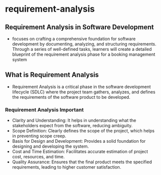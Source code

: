 # requirement-analysis
## Requirement Analysis in Software Development
-  focuses on crafting a comprehensive foundation for software development by documenting, analyzing, and structuring requirements. Through a series of well-defined tasks, learners will create a detailed blueprint of the requirement analysis phase for a booking management system
## What is Requirement Analysis
- Requirement Analysis is a critical phase in the software development lifecycle (SDLC) where the project team gathers, analyzes, and defines the requirements of the software product to be developed.
### Requirement Analysis Important
- Clarity and Understanding: It helps in understanding what the stakeholders expect from the software, reducing ambiguity.
- Scope Definition: Clearly defines the scope of the project, which helps in preventing scope creep.
- Basis for Design and Development: Provides a solid foundation for designing and developing the system.
- Cost and Time Estimation: Facilitates accurate estimation of project cost, resources, and time.
- Quality Assurance: Ensures that the final product meets the specified requirements, leading to higher customer satisfaction.

